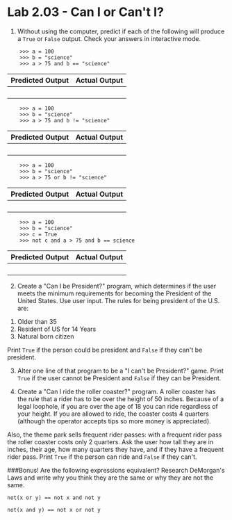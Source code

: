 # Lab 2.03 - Can I or Can't I?

1) Without using the computer, predict if each of the following will produce a `True` or `False` output. Check your answers in interactive mode. 


```
    >>> a = 100
    >>> b = "science"
    >>> a > 75 and b == "science" 
```

| **Predicted Output** | **Actual Output** |
| --- | --- |
|<br> |<br> | 

```
    >>> a = 100
    >>> b = "science"
    >>> a > 75 and b != "science" 
```
| **Predicted Output** | **Actual Output** |
| --- | --- |
|<br> |<br> | 
  
```
    >>> a = 100
    >>> b = "science"
    >>> a > 75 or b != "science" 
```
| **Predicted Output** | **Actual Output** |
| --- | --- |
|<br> |<br> | 

```
    >>> a = 100
    >>> b = "science"
    >>> c = True
    >>> not c and a > 75 and b == science 
```
| **Predicted Output** | **Actual Output** |
| --- | --- |
|<br> |<br> | 


2) Create a "Can I be President?" program, which determines if the user meets the minimum requirements for becoming the President of the United States. Use user input. The rules for being president of the U.S. are: 
1. Older than 35
2. Resident of US for 14 Years
3. Natural born citizen

Print `True` if the person could be president and `False` if they can't be president. 

3) Alter one line of that program to be a "I can't be President?" game. Print `True` if the user cannot be President and `False` if they can be President.

4) Create a "Can I ride the roller coaster?" program. A roller coaster has the rule that a rider has to be over the height of 50 inches. Because of a legal loophole, if you are over the age of 18 you can ride regardless of your height. If you are allowed to ride, the coaster costs 4 quarters (although the operator accepts tips so more money is appreciated). 

Also, the theme park sells frequent rider passes: with a frequent rider pass the roller coaster costs only 2 quarters. Ask the user how tall they are in inches, their age, how many quarters they have, and if they have a frequent rider pass. Print `True` if the person can ride and `False` if they can't. 


###Bonus!
Are the following expressions equivalent? Research DeMorgan's Laws and write why you think they are the same or why they are not the same. 

`not(x or y) == not x and not y`

`not(x and y) == not x or not y`
